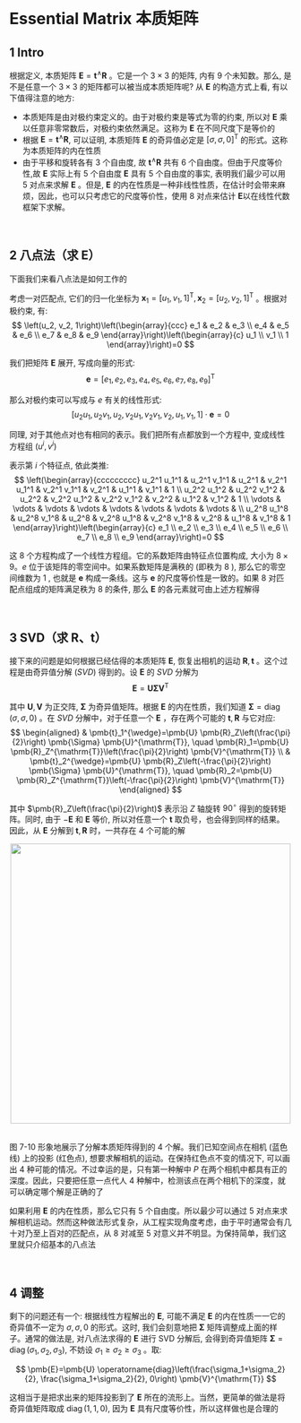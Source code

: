 &emsp;
# Essential Matrix 本质矩阵
## 1 Intro
根据定义, 本质矩阵 $\pmb{E}=\pmb{t}^{\wedge} \pmb{R}$ 。它是一个 $3 \times 3$ 的矩阵, 内有 9 个未知数。那么, 是不是任意一个 $3 \times 3$ 的矩阵都可以被当成本质矩阵呢? 从 $\pmb{E}$ 的构造方式上看, 有以下值得注意的地方:

- 本质矩阵是由对极约束定义的。由于对极约束是等式为零的约束, 所以对 $\pmb{E}$ 乘以任意非零常数后，对极约束依然满足。这称为 $\pmb{E}$ 在不同尺度下是等价的
- 根据 $\pmb{E}=\pmb{t}^{\wedge} \pmb{R}$, 可以证明, 本质矩阵 $\pmb{E}$ 的奇异值必定是 $[\sigma, \sigma, 0]^{\mathrm{T}}$ 的形式。这称为本质矩阵的内在性质
- 由于平移和旋转各有 3 个自由度, 故 $\pmb{t}^{\wedge} \pmb{R}$ 共有 6 个自由度。但由于尺度等价性,故 $\pmb{E}$ 实际上有 5 个自由度
$\pmb{E}$ 具有 5 个自由度的事实, 表明我们最少可以用 5 对点来求解 $\pmb{E}$ 。但是, $\pmb{E}$ 的内在性质是一种非线性性质，在估计时会带来麻烦，因此，也可以只考虑它的尺度等价性，使用 8 对点来估计 $\pmb{E}$以在线性代数框架下求解。

&emsp;
## 2 八点法（求 $\pmb{E}$）
下面我们来看八点法是如何工作的

考虑一对匹配点, 它们的归一化坐标为 $\pmb{x}_1=\left[u_1, v_1, 1\right]^{\mathrm{T}}, \pmb{x}_2=\left[u_2, v_2, 1\right]^{\mathrm{T}}$ 。根据对极约束, 有:
$$
\left(u_2, v_2, 1\right)\left(\begin{array}{ccc}
e_1 & e_2 & e_3 \\
e_4 & e_5 & e_6 \\
e_7 & e_8 & e_9
\end{array}\right)\left(\begin{array}{c}
u_1 \\ v_1 \\ 1
\end{array}\right)=0 $$

我们把矩阵 $\pmb{E}$ 展开, 写成向量的形式:
$$
\pmb{e}=\left[e_1, e_2, e_3, e_4, e_5, e_6, e_7, e_8, e_9\right]^{\mathrm{T}}$$

那么对极约束可以写成与 $e$ 有关的线性形式:
$$
\left[u_2 u_1, u_2 v_1, u_2, v_2 u_1, v_2 v_1, v_2, u_1, v_1, 1\right] \cdot \pmb{e}=0
$$

同理, 对于其他点对也有相同的表示。我们把所有点都放到一个方程中, 变成线性方程组 $(u^i, v^i)$

表示第 $i$ 个特征点, 依此类推:
$$
\left(\begin{array}{ccccccccc}
u_2^1 u_1^1 & u_2^1 v_1^1 & u_2^1 & v_2^1 u_1^1 & v_2^1 v_1^1 & v_2^1 & u_1^1 & v_1^1 & 1 \\
u_2^2 u_1^2 & u_2^2 v_1^2 & u_2^2 & v_2^2 u_1^2 & v_2^2 v_1^2 & v_2^2 & u_1^2 & v_1^2 & 1 \\
\vdots & \vdots & \vdots & \vdots & \vdots & \vdots & \vdots & \vdots & \\
u_2^8 u_1^8 & u_2^8 v_1^8 & u_2^8 & v_2^8 u_1^8 & v_2^8 v_1^8 & v_2^8 & u_1^8 & v_1^8 & 1
\end{array}\right)\left(\begin{array}{c}
e_1 \\ e_2 \\ e_3 \\ e_4 \\ e_5 \\ e_6 \\ e_7 \\ e_8 \\ e_9
\end{array}\right)=0
$$

这 8 个方程构成了一个线性方程组。它的系数矩阵由特征点位置构成, 大小为 $8 \times 9$。$e$ 位于该矩阵的零空间中。如果系数矩阵是满秩的 (即秩为 8 ), 那么它的零空间维数为 1 , 也就是 $\pmb{e}$ 构成一条线。这与 $\pmb{e}$ 的尺度等价性是一致的。如果 8 对匹配点组成的矩阵满足秩为 8 的条件, 那么 $\pmb{E}$ 的各元素就可由上述方程解得

&emsp;
## 3 SVD（求 $\pmb{R}、\pmb{t}$）
接下来的问题是如何根据已经估得的本质矩阵 $\pmb{E}$, 恢复出相机的运动 $\pmb{R}, \pmb{t}$ 。这个过程是由奇异值分解 ($SVD$) 得到的。设 $\pmb{E}$ 的 $SVD$ 分解为
$$
\pmb{E}=\pmb{U} \pmb{\Sigma} \pmb{V}^{\mathrm{T}}
$$

其中 $\pmb{U}, \pmb{V}$ 为正交阵, $\pmb{\Sigma}$ 为奇异值矩阵。根据 $\pmb{E}$ 的内在性质，我们知道 $\pmb{\Sigma}=\operatorname{diag}(\sigma, \sigma, 0)$ 。在 $SVD$ 分解中，对于任意一个 $\pmb{E}$ ，存在两个可能的 $\pmb{t}, \pmb{R}$ 与它对应:
$$
\begin{aligned}
& \pmb{t}_1^{\wedge}=\pmb{U} \pmb{R}_Z\left(\frac{\pi}{2}\right) \pmb{\Sigma} \pmb{U}^{\mathrm{T}}, \quad \pmb{R}_1=\pmb{U} \pmb{R}_Z^{\mathrm{T}}\left(\frac{\pi}{2}\right) \pmb{V}^{\mathrm{T}} \\
& \pmb{t}_2^{\wedge}=\pmb{U} \pmb{R}_Z\left(-\frac{\pi}{2}\right) \pmb{\Sigma} \pmb{U}^{\mathrm{T}}, \quad \pmb{R}_2=\pmb{U} \pmb{R}_Z^{\mathrm{T}}\left(-\frac{\pi}{2}\right) \pmb{V}^{\mathrm{T}} 
\end{aligned}
$$

其中 $\pmb{R}_Z\left(\frac{\pi}{2}\right)$ 表示沿 $Z$ 轴旋转 $90^{\circ}$ 得到的旋转矩阵。同时, 由于 $-\pmb{E}$ 和 $\pmb{E}$ 等价, 所以对任意一个 $\pmb{t}$ 取负号，也会得到同样的结果。因此，从 $\pmb{E}$ 分解到 $\pmb{t}, \pmb{R}$ 时，一共存在 4 个可能的解

<div align=center>
    <img src="imgs/7-10.png" width=500>
</div>
&emsp;

图 7-10 形象地展示了分解本质矩阵得到的 4 个解。我们已知空间点在相机 (蓝色线) 上的投影 (红色点), 想要求解相机的运动。在保持红色点不变的情况下, 可以画出 4 种可能的情况。不过幸运的是，只有第一种解中 $P$ 在两个相机中都具有正的深度。因此，只要把任意一点代人 4 种解中，检测该点在两个相机下的深度，就可以确定哪个解是正确的了

如果利用 $\pmb{E}$ 的内在性质，那么它只有 5 个自由度。所以最少可以通过 5 对点来求解相机运动。然而这种做法形式复杂，从工程实现角度考虑，由于平时通常会有几十对乃至上百对的匹配点，从 8 对减至 5 对意义并不明显。为保持简单，我们这里就只介绍基本的八点法

&emsp;
## 4 调整
剩下的问题还有一个: 根据线性方程解出的 $\pmb{E}$, 可能不满足 $\pmb{E}$ 的内在性质一一它的奇异值不一定为 $\sigma, \sigma, 0$ 的形式。这时, 我们会刻意地把 $\pmb{\Sigma}$ 矩阵调整成上面的样子。通常的做法是, 对八点法求得的
$\pmb{E}$ 进行 SVD 分解后, 会得到奇异值矩阵 $\pmb{\Sigma}=\operatorname{diag}\left(\sigma_1, \sigma_2, \sigma_3\right)$, 不妨设 $\sigma_1 \geqslant \sigma_2 \geqslant \sigma_3$ 。取:

$$
\pmb{E}=\pmb{U} \operatorname{diag}\left(\frac{\sigma_1+\sigma_2}{2}, \frac{\sigma_1+\sigma_2}{2}, 0\right) \pmb{V}^{\mathrm{T}}
$$

这相当于是把求出来的矩阵投影到了 $\pmb{E}$ 所在的流形上。当然，更简单的做法是将奇异值矩阵取成 $\operatorname{diag}(1,1,0)$, 因为 $\pmb{E}$ 具有尺度等价性，所以这样做也是合理的

